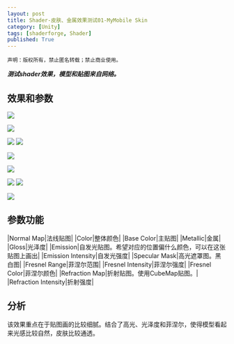 ```yaml
---
layout: post
title: Shader-皮肤、金属效果测试01-MyMobile Skin
category: [Unity]
tags: [shaderforge, Shader]
published: True
---
```



`声明：版权所有，禁止匿名转载；禁止商业使用。`

***测试shader效果，模型和贴图来自网络。***

## 效果和参数 ##
<left>
	<img src="/public/img/Shader-皮肤金属/1.png">
	</left>
<p></p>
<left>
	<img src="/public/img/Shader-皮肤金属/2.png">
	</left>
<p></p>
<left>
	<img src="/public/img/Shader-皮肤金属/3.png">
	<img src="/public/img/Shader-皮肤金属/4.png">
	</left>
<p></p>
<left>
	<img src="/public/img/Shader-皮肤金属/5.png">
	</left>
<p></p>
<left>
	<img src="/public/img/Shader-皮肤金属/6.png">
	</left>
<p></p>
<left>
	<img src="/public/img/Shader-皮肤金属/7.png">
	<img src="/public/img/Shader-皮肤金属/8.png">
	</left>
<p></p>
<left>
	<img src="/public/img/Shader-皮肤金属/9.png">
	</left>
	
	
## 参数功能 ##

|Normal Map|法线贴图|
|Color|整体颜色|
|Base Color|主贴图|
|Metallic|金属|
|Gloss|光泽度|
|Emission|自发光贴图。希望对应的位置偏什么颜色，可以在这张贴图上画出|
|Emission Intensity|自发光强度|
|Specular Mask|高光遮罩图。黑白图|
|Fresnel Range|菲涅尔范围|
|Fresnel Intensity|菲涅尔强度|
|Fresnel Color|菲涅尔颜色|
|Refraction Map|折射贴图。使用CubeMap贴图。|
|Refraction Intensity|折射强度|


## 分析 ##
该效果重点在于贴图画的比较细腻。结合了高光、光泽度和菲涅尔，使得模型看起来光感比较自然，皮肤比较通透。
